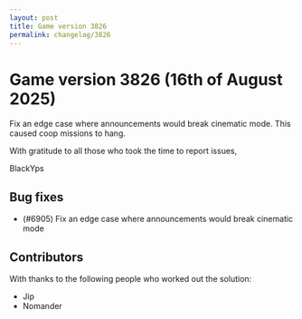 ```yaml
---
layout: post
title: Game version 3826
permalink: changelog/3826
---
```


# Game version 3826 (16th of August 2025)

Fix an edge case where announcements would break cinematic mode. This caused coop missions to hang.

With gratitude to all those who took the time to report issues,

BlackYps

## Bug fixes

- (#6905) Fix an edge case where announcements would break cinematic mode

## Contributors

With thanks to the following people who worked out the solution:

- Jip
- Nomander
